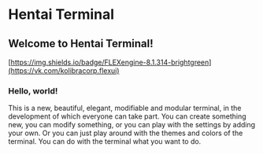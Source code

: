 # Hentai Terminal
## Welcome to Hentai Terminal!

[https://img.shields.io/badge/FLEXengine-8.1.314-brightgreen](https://vk.com/kolibracorp.flexui)

### Hello, world!

This is a new, beautiful, elegant, modifiable and modular terminal, in the development of which everyone can take part. You can create something new, you can modify something, or you can play with the settings by adding your own. Or you can just play around with the themes and colors of the terminal. You can do with the terminal what you want to do.
